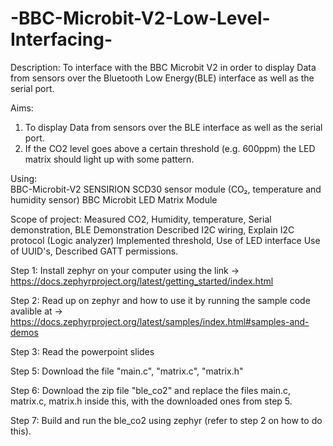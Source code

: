 # -BBC-Microbit-V2-Low-Level-Interfacing-
Description: To interface with the BBC Microbit V2 in order to display Data from sensors over the Bluetooth Low Energy(BLE) interface as well as the serial port.

Aims: 
1) To display Data from sensors over the BLE interface as well as the serial port. 
2) If the CO2 level goes above a certain threshold (e.g. 600ppm) the LED matrix should light up with some pattern.


Using:  
        BBC-Microbit-V2
        SENSIRION SCD30 sensor module (CO₂, temperature and humidity sensor)
        BBC Microbit LED Matrix Module
        

Scope of project: 
         Measured CO2,  Humidity, temperature, 
         Serial demonstration, BLE Demonstration
         Described I2C wiring, Explain I2C protocol (Logic analyzer)
         Implemented threshold, Use of LED interface
         Use of UUID's, Described GATT permissions.
         
         
         


Step 1: Install zephyr on your computer using the link -> https://docs.zephyrproject.org/latest/getting_started/index.html

Step 2: Read up on zephyr and how to use it by running the sample code avalible at -> https://docs.zephyrproject.org/latest/samples/index.html#samples-and-demos

Step 3: Read the powerpoint slides 

Step 5: Download the file "main.c", "matrix.c", "matrix.h"

Step 6: Download the zip file "ble_co2" and replace the files main.c, matrix.c, matrix.h inside this, with the downloaded ones from step 5. 

Step 7: Build and run the ble_co2 using zephyr (refer to step 2 on how to do this). 




         
 
 
